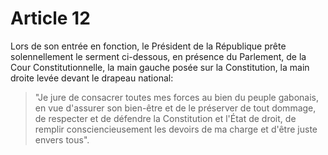 # Article 12

Lors de son entrée en fonction, le Président de la République prête solennellement le serment ci-dessous, en présence du Parlement, de la Cour Constitutionnelle, la main gauche posée sur la Constitution, la main droite levée devant le drapeau national:

> "Je jure de consacrer toutes mes forces au bien du peuple gabonais, en vue d'assurer son bien-être et de le préserver de tout dommage, de respecter et de défendre la Constitution et l'État de droit, de remplir consciencieusement les devoirs de ma charge et d'être juste envers tous".